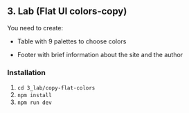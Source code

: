 ## 3. Lab (Flat UI colors-copy)

You need to create:

- Table with 9 palettes to choose colors

- Footer with brief information about the site and the author

### Installation

1. `cd 3_lab/copy-flat-colors`
2. `npm install`
3. `npm run dev`